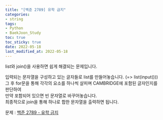 ```yaml
---
title: "[백준 2789] 유학 금지"
categories: 
- string
tags:
- Python
- BaekJoon_Study
toc: true
toc_sticky: true
date: 2022-05-18
last_modified_at: 2022-05-18
---
```


list와 join()을 사용하면 쉽게 해결되는 문제입니다.

입력되는 문자열을 구성하고 있는 글자들로 list를 만들어놓습니다. (=> list(input()))  
그 후 for문을 통해 각각의 요소를 하나씩 살피며 CAMBRIDGE에 포함된 글자인지를 판단하여  
만약 포함되어 있으면 빈 문자열로 바꾸어놓습니다.  
최종적으로 join을 통해 하나로 합한 문자열을 출력하면 됩니다.

문제 : [백준 2789 - 유학 금지](https://www.acmicpc.net/problem/2789)

<script src="https://gist.github.com/Ryumaker/674b3e848c90d71d8056ed57ac43a445.js"></script>


